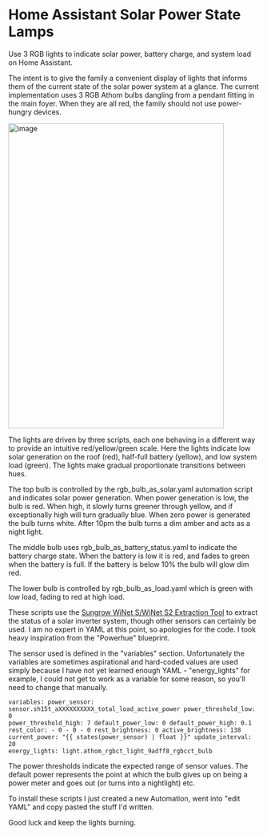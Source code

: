 # Home Assistant Solar Power State Lamps
Use 3 RGB lights to indicate solar power, battery charge, and system load on Home Assistant.

The intent is to give the family a convenient display of lights that informs them of the current state of the solar power system at a glance. The current implementation uses 3 RGB Athom bulbs dangling from a pendant fitting in the main foyer. When they are all red, the family should not use power-hungry devices.

<img width="431" height="610" alt="image" src="https://github.com/user-attachments/assets/aad38f4e-2907-4c5b-9de1-87e7fe5a7939" />

The lights are driven by three scripts, each one behaving in a different way to provide an intuitive red/yellow/green scale. Here the lights indicate low solar generation on the roof (red), half-full battery (yellow), and low system load (green). The lights make gradual proportionate transitions between hues.

The top bulb is controlled by the rgb_bulb_as_solar.yaml automation script and indicates solar power generation. When power generation is low, the bulb is red. When high, it slowly turns greener through yellow, and if exceptionally high will turn gradually blue. When zero power is generated the bulb turns white. After 10pm the bulb turns a dim amber and acts as a night light.

The middle bulb uses rgb_bulb_as_battery_status.yaml to indicate the battery charge state. When the battery is low it is red, and fades to green when the battery is full. If the battery is below 10% the bulb will glow dim red.

The lower bulb is controlled by rgb_bulb_as_load.yaml which is green with low load, fading to red at high load.

These scripts use the [Sungrow WiNet S/WiNet S2 Extraction Tool](http://homeassistant.local:8123/hassio/addon/b3e7ace5_winet-extractor/info) to extract the status of a solar inverter system, though other sensors can certainly be used. I am no expert in YAML at this point, so apologies for the code. I took heavy inspiration from the "Powerhue" blueprint.

The sensor used is defined in the "variables" section. Unfortunately the variables are sometimes aspirational and hard-coded values are used simply because I have not yet learned enough YAML - "energy_lights" for example, I could not get to work as a variable for some reason, so you'll need to change that manually.

<code>variables:
  power_sensor: sensor.sh15t_aXXXXXXXXXX_total_load_active_power
  power_threshold_low: 0
  power_threshold_high: 7
  default_power_low: 0
  default_power_high: 0.1
  rest_color:
    - 0
    - 0
    - 0
  rest_brightness: 0
  active_brightness: 138
  current_power: "{{ states(power_sensor) | float }}"
  update_interval: 20
  energy_lights: light.athom_rgbct_light_9adff8_rgbcct_bulb</code>

  The power thresholds indicate the expected range of sensor values. The default power represents the point at which the bulb gives up on being a power meter and goes out (or turns into a nightlight) etc.

  To install these scripts I just created a new Automation, went into "edit YAML" and copy pasted the stuff I'd written.

  Good luck and keep the lights burning.
